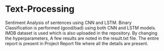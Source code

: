 # Text-Processing
Sentiment Analysis of sentences using CNN and LSTM.
Binary Classification is performed (good/bad) using both CNN and LSTM models.
IMDB dataset is used which is also uploaded in the repository.
By changing the hyperparameters, A few results are noted in the result.txt file.
The entire report is present in Project Report file where all the details are present.

